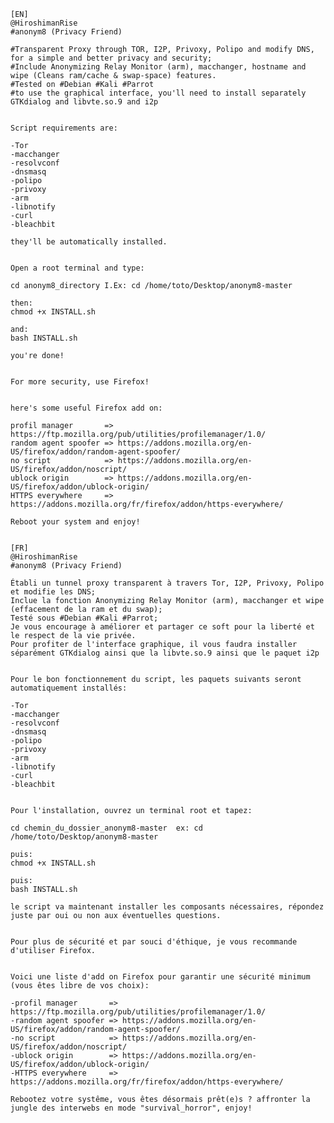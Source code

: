 ~~~~~~~~~~~~~~~~~~~~~~~~~~~~~~~~~~~~~~~~~~~~~~~~~~~~~~~~~~~~~~~~~~~~~~~~~~~~~~~~~~~~~~~~~~~~~~~~~~~~~~~~~~~~~~~~
[EN]
@HiroshimanRise
#anonym8 (Privacy Friend)
 
#Transparent Proxy through TOR, I2P, Privoxy, Polipo and modify DNS, for a simple and better privacy and security;
#Include Anonymizing Relay Monitor (arm), macchanger, hostname and wipe (Cleans ram/cache & swap-space) features.
#Tested on #Debian #Kali #Parrot
#to use the graphical interface, you'll need to install separately GTKdialog and libvte.so.9 and i2p

~~~~~~~~~~~~~~~~~~~~~~~~~~~~~~~~~~~~~~~~~~~~~~~~~~~~~~~~~~~~~~~~~~~~~~~~~~~~~~~~~~~~~~~~~~~~~~~~~~~~~~~~~~~~~~~~
~~~~~~~~~~~~~~~~~~~~~~~~~~~~~~~~~~~~~~~~~~~~~~~~~~~~~~~~~~~~~~~~~~~~~~~~~~~~~~~~~~~~~~~~~~~~~~~~~~~~~~~~~~~~~~~~

Script requirements are:

-Tor        
-macchanger 
-resolvconf 
-dnsmasq    
-polipo     
-privoxy           
-arm        
-libnotify  
-curl
-bleachbit

they'll be automatically installed.

~~~~~~~~~~~~~~~~~~~~~~~~~~~~~~~~~~~~~~~~~~~~~~~~~~~~~~~~~~~~~~~~~~~~~~~~~~~~~~~~~~~~~~~~~~~~~~~~~~~~~~~~~~~~~~~~
~~~~~~~~~~~~~~~~~~~~~~~~~~~~~~~~~~~~~~~~~~~~~~~~~~~~~~~~~~~~~~~~~~~~~~~~~~~~~~~~~~~~~~~~~~~~~~~~~~~~~~~~~~~~~~~~

Open a root terminal and type:

cd anonym8_directory I.Ex: cd /home/toto/Desktop/anonym8-master

then:
chmod +x INSTALL.sh

and:
bash INSTALL.sh

you're done!
~~~~~~~~~~~~~~~~~~~~~~~~~~~~~~~~~~~~~~~~~~~~~~~~~~~~~~~~~~~~~~~~~~~~~~~~~~~~~~~~~~~~~~~~~~~~~~~~~~~~~~~~~~~~~~~~
~~~~~~~~~~~~~~~~~~~~~~~~~~~~~~~~~~~~~~~~~~~~~~~~~~~~~~~~~~~~~~~~~~~~~~~~~~~~~~~~~~~~~~~~~~~~~~~~~~~~~~~~~~~~~~~~

For more security, use Firefox!

~~~~~~~~~~~~~~~~~~~~~~~~~~~~~~~~~~~~~~~~~~~~~~~~~~~~~~~~~~~~~~~~~~~~~~~~~~~~~~~~~~~~~~~~~~~~~~~~~~~~~~~~~~~~~~~~
~~~~~~~~~~~~~~~~~~~~~~~~~~~~~~~~~~~~~~~~~~~~~~~~~~~~~~~~~~~~~~~~~~~~~~~~~~~~~~~~~~~~~~~~~~~~~~~~~~~~~~~~~~~~~~~~

here's some useful Firefox add on:

profil manager       => https://ftp.mozilla.org/pub/utilities/profilemanager/1.0/   
random agent spoofer => https://addons.mozilla.org/en-US/firefox/addon/random-agent-spoofer/    
no script            => https://addons.mozilla.org/en-US/firefox/addon/noscript/   
ublock origin        => https://addons.mozilla.org/en-US/firefox/addon/ublock-origin/  
HTTPS everywhere     => https://addons.mozilla.org/fr/firefox/addon/https-everywhere/    

Reboot your system and enjoy!
~~~~~~~~~~~~~~~~~~~~~~~~~~~~~~~~~~~~~~~~~~~~~~~~~~~~~~~~~~~~~~~~~~~~~~~~~~~~~~~~~~~~~~~~~~~~~~~~~~~~~~~~~~~~~~~~
~~~~~~~~~~~~~~~~~~~~~~~~~~~~~~~~~~~~~~~~~~~~~~~~~~~~~~~~~~~~~~~~~~~~~~~~~~~~~~~~~~~~~~~~~~~~~~~~~~~~~~~~~~~~~~~~

~~~~~~~~~~~~~~~~~~~~~~~~~~~~~~~~~~~~~~~~~~~~~~~~~~~~~~~~~~~~~~~~~~~~~~~~~~~~~~~~~~~~~~~~~~~~~~~~~~~~~~~~~~~~~~~~
~~~~~~~~~~~~~~~~~~~~~~~~~~~~~~~~~~~~~~~~~~~~~~~~~~~~~~~~~~~~~~~~~~~~~~~~~~~~~~~~~~~~~~~~~~~~~~~~~~~~~~~~~~~~~~~~
[FR]
@HiroshimanRise
#anonym8 (Privacy Friend)

Établi un tunnel proxy transparent à travers Tor, I2P, Privoxy, Polipo et modifie les DNS;
Inclue la fonction Anonymizing Relay Monitor (arm), macchanger et wipe (effacement de la ram et du swap);
Testé sous #Debian #Kali #Parrot;
Je vous encourage à améliorer et partager ce soft pour la liberté et le respect de la vie privée.
Pour profiter de l'interface graphique, il vous faudra installer séparément GTKdialog ainsi que la libvte.so.9 ainsi que le paquet i2p
~~~~~~~~~~~~~~~~~~~~~~~~~~~~~~~~~~~~~~~~~~~~~~~~~~~~~~~~~~~~~~~~~~~~~~~~~~~~~~~~~~~~~~~~~~~~~~~~~~~~~~~~~~~~~~~~
~~~~~~~~~~~~~~~~~~~~~~~~~~~~~~~~~~~~~~~~~~~~~~~~~~~~~~~~~~~~~~~~~~~~~~~~~~~~~~~~~~~~~~~~~~~~~~~~~~~~~~~~~~~~~~~~

Pour le bon fonctionnement du script, les paquets suivants seront automatiquement installés:

-Tor        
-macchanger
-resolvconf
-dnsmasq    
-polipo     
-privoxy           
-arm        
-libnotify  
-curl
-bleachbit

~~~~~~~~~~~~~~~~~~~~~~~~~~~~~~~~~~~~~~~~~~~~~~~~~~~~~~~~~~~~~~~~~~~~~~~~~~~~~~~~~~~~~~~~~~~~~~~~~~~~~~~~~~~~~~~~
~~~~~~~~~~~~~~~~~~~~~~~~~~~~~~~~~~~~~~~~~~~~~~~~~~~~~~~~~~~~~~~~~~~~~~~~~~~~~~~~~~~~~~~~~~~~~~~~~~~~~~~~~~~~~~~~

Pour l'installation, ouvrez un terminal root et tapez:

cd chemin_du_dossier_anonym8-master  ex: cd /home/toto/Desktop/anonym8-master

puis:
chmod +x INSTALL.sh

puis:
bash INSTALL.sh

le script va maintenant installer les composants nécessaires, répondez juste par oui ou non aux éventuelles questions.

~~~~~~~~~~~~~~~~~~~~~~~~~~~~~~~~~~~~~~~~~~~~~~~~~~~~~~~~~~~~~~~~~~~~~~~~~~~~~~~~~~~~~~~~~~~~~~~~~~~~~~~~~~~~~~~~
~~~~~~~~~~~~~~~~~~~~~~~~~~~~~~~~~~~~~~~~~~~~~~~~~~~~~~~~~~~~~~~~~~~~~~~~~~~~~~~~~~~~~~~~~~~~~~~~~~~~~~~~~~~~~~~~

Pour plus de sécurité et par souci d'éthique, je vous recommande d'utiliser Firefox.

~~~~~~~~~~~~~~~~~~~~~~~~~~~~~~~~~~~~~~~~~~~~~~~~~~~~~~~~~~~~~~~~~~~~~~~~~~~~~~~~~~~~~~~~~~~~~~~~~~~~~~~~~~~~~~~~
~~~~~~~~~~~~~~~~~~~~~~~~~~~~~~~~~~~~~~~~~~~~~~~~~~~~~~~~~~~~~~~~~~~~~~~~~~~~~~~~~~~~~~~~~~~~~~~~~~~~~~~~~~~~~~~~

Voici une liste d'add on Firefox pour garantir une sécurité minimum (vous êtes libre de vos choix):

-profil manager       => https://ftp.mozilla.org/pub/utilities/profilemanager/1.0/  
-random agent spoofer => https://addons.mozilla.org/en-US/firefox/addon/random-agent-spoofer/   
-no script            => https://addons.mozilla.org/en-US/firefox/addon/noscript/   
-ublock origin        => https://addons.mozilla.org/en-US/firefox/addon/ublock-origin/  
-HTTPS everywhere     => https://addons.mozilla.org/fr/firefox/addon/https-everywhere/  

Rebootez votre systême, vous êtes désormais prêt(e)s ? affronter la jungle des interwebs en mode "survival_horror", enjoy!

~~~~~~~~~~~~~~~~~~~~~~~~~~~~~~~~~~~~~~~~~~~~~~~~~~~~~~~~~~~~~~~~~~~~~~~~~~~~~~~~~~~~~~~~~~~~~~~~~~~~~~~~~~~~~~~~
~~~~~~~~~~~~~~~~~~~~~~~~~~~~~~~~~~~~~~~~~~~~~~~~~~~~~~~~~~~~~~~~~~~~~~~~~~~~~~~~~~~~~~~~~~~~~~~~~~~~~~~~~~~~~~~~
